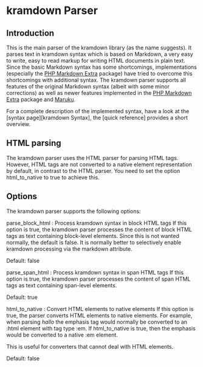 kramdown Parser
===============

Introduction
------------

This is the main parser of the kramdown library (as the name suggests). It parses text in kramdown syntax which is based on Markdown, a very easy to write, easy to read markup for writing HTML documents in plain text. Since the basic Markdown syntax has some shortcomings, implementations (especially the [PHP Markdown Extra](http://michelf.com/projects/php-markdown/extra/) package) have tried to overcome this shortcomings with additional syntax. The kramdown parser supports all features of the original Markdown syntax (albeit with some minor corrections) as well as newer features implemented in the [PHP Markdown Extra](http://michelf.com/projects/php-markdown/extra/) package and [Maruku](http://maruku.rubyforge.org/).

For a complete description of the implemented syntax, have a look at the [syntax page][kramdown Syntax], the [quick reference] provides a short overview.

HTML parsing
------------

The kramdown parser uses the HTML parser for parsing HTML tags. However, HTML tags are not converted to a native element representation by default, in contrast to the HTML parser. You need to set the option html_to_native to true to achieve this.

Options
-------

The kramdown parser supports the following options:

parse_block_html
: Process kramdown syntax in block HTML tags
  If this option is true, the kramdown parser processes the content of block HTML tags as text containing block-level elements. Since this is not wanted normally, the default is false. It is normally better to selectively enable kramdown processing via the markdown attribute.

  Default: false

parse_span_html
: Process kramdown syntax in span HTML tags
  If this option is true, the kramdown parser processes the content of span HTML tags as text containing span-level elements.

  Default: true

html_to_native
: Convert HTML elements to native elements
  If this option is true, the parser converts HTML elements to native elements. For example, when parsing <em>hallo</em> the emphasis tag would normally be converted to an :html element with tag type :em. If html_to_native is true, then the emphasis would be converted to a native :em element.

  This is useful for converters that cannot deal with HTML elements.

  Default: false
